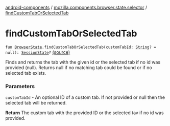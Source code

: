 [android-components](../index.md) / [mozilla.components.browser.state.selector](index.md) / [findCustomTabOrSelectedTab](./find-custom-tab-or-selected-tab.md)

# findCustomTabOrSelectedTab

`fun `[`BrowserState`](../mozilla.components.browser.state.state/-browser-state/index.md)`.findCustomTabOrSelectedTab(customTabId: `[`String`](https://kotlinlang.org/api/latest/jvm/stdlib/kotlin/-string/index.html)`? = null): `[`SessionState`](../mozilla.components.browser.state.state/-session-state/index.md)`?` [(source)](https://github.com/mozilla-mobile/android-components/blob/master/components/browser/state/src/main/java/mozilla/components/browser/state/selector/Selectors.kt#L51)

Finds and returns the tab with the given id or the selected tab if no id was provided (null). Returns null
if no matching tab could be found or if no selected tab exists.

### Parameters

`customTabId` - An optional ID of a custom tab. If not provided or null then the selected tab will be returned.

**Return**
The custom tab with the provided ID or the selected tav if no id was provided.

